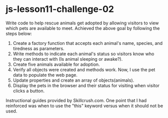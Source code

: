 # js-lesson11-challenge-02
Write code to help rescue animals get adopted by allowing visitors to view which pets are available to meet.
Achieved the above goal by following the steps below:
1) Create a factory function that accepts each animal's name, species, and tiredness as parameters.
2) Write methods to indicate each animal's status so visitors know who they can interact with (Is animal sleeping or awake?).
3) Create five animals available for adoption.
4) Verify all objects were created and methods work.
Now, I use the pet data to populate the web page.
6) Update properties and create an array of objects(animals).
7) Display the pets in the browser and their status for visiting when visitor clicks a button.

Instructional guides provided by Skillcrush.com.
One point that I had reinforced was when to use the "this" keyword versus when it should not be used. 
